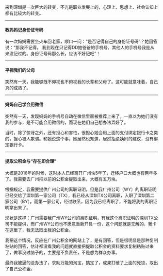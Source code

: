 来到深圳是一次巨大的转变，不光是职业发展上的，心理上、思想上、社会认知上都有比较大的转变。

---

#### 教妈妈记身份证号码

有一次妈妈需要坐火车回老家，顺口一问：“是否记得自己的身份证号码”？她回答说：“那我不记得， 我到现在只记得DD她爸爸的手机号，其他人的手机号我是从来没记过的。身份证号码那么长，应该不好记吧”！

---

#### 平视我们的父母

突然有一天，我能够既不仰视也不俯视我的长辈和父母了。这可能就意味着，自己真的成熟了。

---

#### 妈妈自己学会用微信

突然有一天，发现妈妈的手机号自动在微信里面被推荐上来了。一直以为她们没有我的参与，是不可能会用微信的，而现在她们自己想办法弄好了。

当时，除了惊讶之外，还有担心和害怕，很担心她会用上面的支付绑定银行卡之类的，担心被人欺骗。和她说这个事，她居然也知道，居然拒绝姨妈的建议，没有绑定银行卡。

---

#### 提取公积金与“存在即合理”

大概是2016年的时候，这时本人已经离开广州快5年了，迁移户口大概也有两年多了。我需要去广州把以前的公积金提取出来，大概有五万块。

根据规定，我需要提供广州公司的离职证明，但是我广州公司（WY）的离职证明已经交给了深圳第一家公司（TX），我已经从深圳TX公司离职，入职了深圳第二家公司（BY）。而第一家公司，经过联系，因为我已经离职了，不能将我的离职证明拿出来了。

现状是这样：广州需要我广州WY公司的离职证明，有我这个离职证明的深圳TX公司不能提供，而广州WY公司也不愿意重新开具一份，这个问题就是无解的，我卡在这里了，我无法取出我的公积金。

我把这个情况，反应在广州公积金的网站上了，是有回答，但是很明显是那种复制粘贴的回答，估计都没看我的问题就直接把提取公积金的资料要求复制粘贴过来了，做事没过脑子的，主要是不负责任，不是想为群众办事。

最终我被逼的没办法了，求助万能的淘宝，搞定了，成果打破了上面的死锁，取出了自己公积金。

